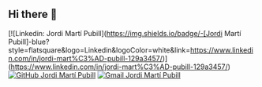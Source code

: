 ## Hi there 👋

[![Linkedin: Jordi Martí Pubill](https://img.shields.io/badge/-[Jordi Martí Pubill]-blue?style=flatsquare&logo=Linkedin&logoColor=white&link=https://www.linkedin.com/in/jordi-mart%C3%AD-pubill-129a3457/)](https://www.linkedin.com/in/jordi-mart%C3%AD-pubill-129a3457/)
[![GitHub Jordi Martí Pubill](https://img.shields.io/github/followers/AlbertHernandez?label=follow&style=social)](https://github.com/BaKaLLaNoT)
[![Gmail Jordi Martí Pubill](https://img.shields.io/badge/Gmail-alberthernandezdez%40gmail.com-success)](mailto:jordi.marti.pubill@gmail.com)
